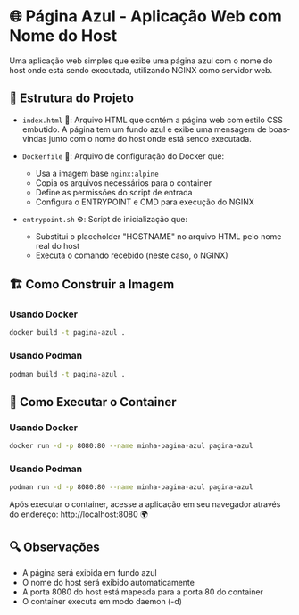 # 🌐 Página Azul - Aplicação Web com Nome do Host

Uma aplicação web simples que exibe uma página azul com o nome do host onde está sendo executada, utilizando NGINX como servidor web.

## 📁 Estrutura do Projeto

- `index.html` 📄: Arquivo HTML que contém a página web com estilo CSS embutido. A página tem um fundo azul e exibe uma mensagem de boas-vindas junto com o nome do host onde está sendo executada.

- `Dockerfile` 🐳: Arquivo de configuração do Docker que:
  - Usa a imagem base `nginx:alpine`
  - Copia os arquivos necessários para o container
  - Define as permissões do script de entrada
  - Configura o ENTRYPOINT e CMD para execução do NGINX

- `entrypoint.sh` ⚙️: Script de inicialização que:
  - Substitui o placeholder "HOSTNAME" no arquivo HTML pelo nome real do host
  - Executa o comando recebido (neste caso, o NGINX)

## 🏗️ Como Construir a Imagem

### Usando Docker

```bash
docker build -t pagina-azul .
```

### Usando Podman

```bash
podman build -t pagina-azul .
```

## 🚀 Como Executar o Container

### Usando Docker

```bash
docker run -d -p 8080:80 --name minha-pagina-azul pagina-azul
```

### Usando Podman

```bash
podman run -d -p 8080:80 --name minha-pagina-azul pagina-azul
```

Após executar o container, acesse a aplicação em seu navegador através do endereço:
http://localhost:8080 🌍

## 🔍 Observações

- A página será exibida em fundo azul
- O nome do host será exibido automaticamente
- A porta 8080 do host está mapeada para a porta 80 do container
- O container executa em modo daemon (-d)